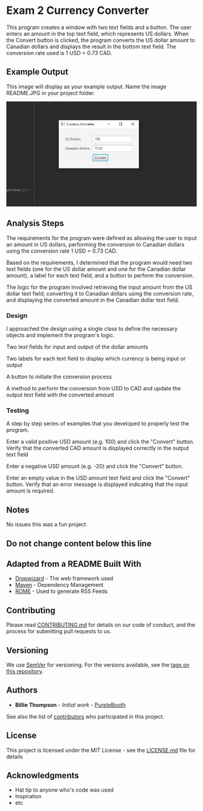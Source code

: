 # Exam 2 Currency Converter

This program creates a window with two text fields and a button. The user enters an amount in the top text field, which represents US dollars.
When the Convert button is clicked, the program converts the US dollar amount to Canadian dollars and displays the result in the bottom text field. 
The conversion rate used is 1 USD = 0.73 CAD.

## Example Output

This image will display as your example output. Name the image README.JPG in your project folder.

![Sample Output](README.JPG)

## Analysis Steps

The requirements for the program were defined as allowing the user to input an amount in US dollars, performing the conversion to Canadian dollars using the conversion rate 1 USD = 0.73 CAD.

Based on the requirements, I determined that the program would need two text fields (one for the US dollar amount and one for the Canadian dollar amount), a label for each text field, and a button to perform the conversion.

The logic for the program involved retrieving the input amount from the US dollar text field, converting it to Canadian dollars using the conversion rate, and displaying the converted amount in the Canadian dollar text field.

### Design

I approached the design using a single class to define the necessary objects and implement the program's logic.

Two text fields for input and output of the dollar amounts

Two labels for each text field to display which currency is being input or output

A button to initiate the conversion process

A method to perform the conversion from USD to CAD and update the output text field with the converted amount

### Testing

A step by step series of examples that you developed to properly test the program. 

Enter a valid positive USD amount (e.g. 100) and click the "Convert" button. Verify that the converted CAD amount is displayed correctly in the output text field

Enter a negative USD amount (e.g. -20) and click the "Convert" button.

Enter an empty value in the USD amount text field and click the "Convert" button. Verify that an error message is displayed indicating that the input amount is required.

## Notes

No issues this was a fun project.

## Do not change content below this line
## Adapted from a README Built With

* [Dropwizard](http://www.dropwizard.io/1.0.2/docs/) - The web framework used
* [Maven](https://maven.apache.org/) - Dependency Management
* [ROME](https://rometools.github.io/rome/) - Used to generate RSS Feeds

## Contributing

Please read [CONTRIBUTING.md](https://gist.github.com/PurpleBooth/b24679402957c63ec426) for details on our code of conduct, and the process for submitting pull requests to us.

## Versioning

We use [SemVer](http://semver.org/) for versioning. For the versions available, see the [tags on this repository](https://github.com/your/project/tags). 

## Authors

* **Billie Thompson** - *Initial work* - [PurpleBooth](https://github.com/PurpleBooth)

See also the list of [contributors](https://github.com/your/project/contributors) who participated in this project.

## License

This project is licensed under the MIT License - see the [LICENSE.md](LICENSE.md) file for details

## Acknowledgments

* Hat tip to anyone who's code was used
* Inspiration
* etc

